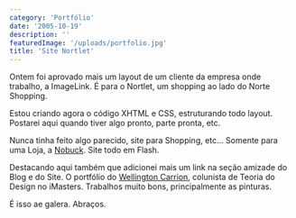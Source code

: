```yaml
---
category: 'Portfólio'
date: '2005-10-19'
description: ''
featuredImage: '/uploads/portfolio.jpg'
title: 'Site Nortlet'
---
```


Ontem foi aprovado mais um layout de um cliente da empresa onde trabalho, a ImageLink. É para o Nortlet, um shopping ao lado do Norte Shopping.

Estou criando agora o código XHTML e CSS, estruturando todo layout. Postarei aqui quando tiver algo pronto, parte pronta, etc.

Nunca tinha feito algo parecido, site para Shopping, etc... Somente para uma Loja, a [Nobuck](http://www.nobuck.com.br 'Visitar site da Nobuck [Este link abre em uma nova janela]'). Site todo em Flash.

Destacando aqui também que adicionei mais um link na seção amizade do Blog e do Site. O portfólio do [Wellington Carrion](http://www.wellington.art.br 'Visitar Site do Wellington [Este link abre em uma nova janela]'), colunista de Teoria do Design no iMasters. Trabalhos muito bons, principalmente as pinturas.

É isso ae galera. Abraços.
